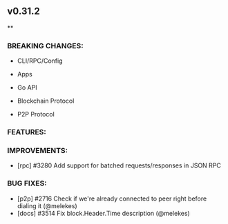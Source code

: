 ## v0.31.2

**

### BREAKING CHANGES:

* CLI/RPC/Config

* Apps

* Go API

* Blockchain Protocol

* P2P Protocol

### FEATURES:

### IMPROVEMENTS:
- [rpc] \#3280 Add support for batched requests/responses in JSON RPC

### BUG FIXES:
- [p2p] \#2716 Check if we're already connected to peer right before dialing it (@melekes)
- [docs] \#3514 Fix block.Header.Time description (@melekes)
